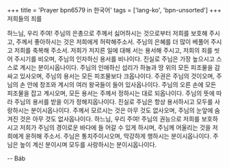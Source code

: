 +++
title = 'Prayer bpn6579 in 한국어'
tags = ['lang-ko', 'bpn-unsorted']
+++
저희들의 죄를

하느님, 우리 주여! 주님의 은총으로 주께서 싫어하시는 것으로부터 저희를 보호해 주시고, 주께서 좋아하시는 것은 저희에게 허락해주소서. 주님의 은혜를 더 많이 베풀어 주시고 저희를 축복해 주소서. 저희가 저지른 일에 대해 서는 용서해 주시고, 저희의 죄를 씻어 주시기를 비오며, 주님의 인자하신 용서를 비나이다. 진실로 주님은 가장 높으시고 스스로 계시는 분이시옵나이다.
주님의 인애하신 섭리가 하늘과 땅 위의 모든 피조물을 감싸고 있사오며, 주님의 용서는 모든 피조물보다 크옵나이다. 주권은 주님의 것이오며, 주님의 손 안에 창조와 계시의 여러 왕국들이 들어 있사옵나이다. 주님의 오른 손에 모든 피조물을 잡고 계시오며, 모든 용서는 주께서 정하시는 대로 되옵나이다. 주님의 뜻에 따라 주님의 용서를 받을 이가 정해지옵나이다. 진실로 주님은 항상 용서하시고 모두를 사랑하시는 분이시옵나이다. 주께서 모르시는 것은 아무 것도 없사오며, 주님의 눈앞에 숨겨진 것은 아무 것도 없사옵나이다.
하느님, 우리 주여! 주님의 권능으로 저희를 보호하시고 저희가 주님의 경이로운 바다에 들 어갈 수 있게 하시며, 주님께 어울리는 것을 저희에게 윤허해 주소서.
주님은 통치주이시오며, 막강하게 행하시는 분이시옵나이다. 주님은 높이 계신 분이시며 모두를 사랑하시는 분이시옵나이다.

-- Báb
